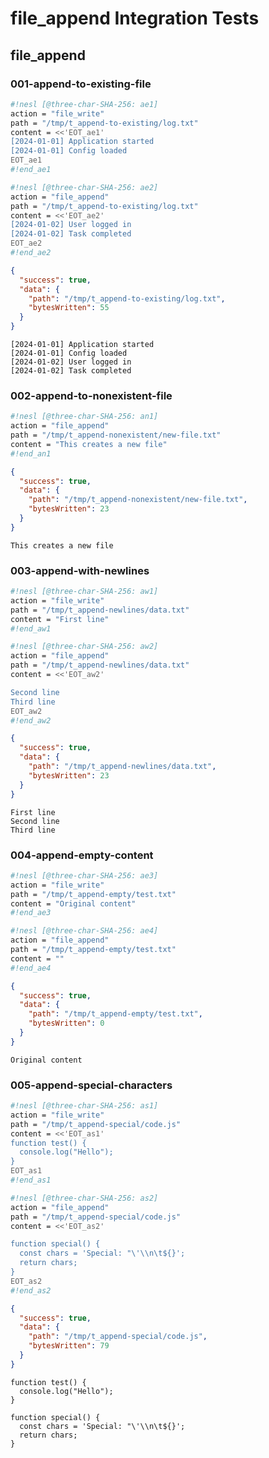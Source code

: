 # file_append Integration Tests

## file_append

### 001-append-to-existing-file

```sh nesl
#!nesl [@three-char-SHA-256: ae1]
action = "file_write"
path = "/tmp/t_append-to-existing/log.txt"
content = <<'EOT_ae1'
[2024-01-01] Application started
[2024-01-01] Config loaded
EOT_ae1
#!end_ae1
```

```sh nesl
#!nesl [@three-char-SHA-256: ae2]
action = "file_append"
path = "/tmp/t_append-to-existing/log.txt"
content = <<'EOT_ae2'
[2024-01-02] User logged in
[2024-01-02] Task completed
EOT_ae2
#!end_ae2
```

```json
{
  "success": true,
  "data": {
    "path": "/tmp/t_append-to-existing/log.txt",
    "bytesWritten": 55
  }
}
```

```
[2024-01-01] Application started
[2024-01-01] Config loaded
[2024-01-02] User logged in
[2024-01-02] Task completed
```

### 002-append-to-nonexistent-file

```sh nesl
#!nesl [@three-char-SHA-256: an1]
action = "file_append"
path = "/tmp/t_append-nonexistent/new-file.txt"
content = "This creates a new file"
#!end_an1
```

```json
{
  "success": true,
  "data": {
    "path": "/tmp/t_append-nonexistent/new-file.txt",
    "bytesWritten": 23
  }
}
```

```
This creates a new file
```

### 003-append-with-newlines

```sh nesl
#!nesl [@three-char-SHA-256: aw1]
action = "file_write"
path = "/tmp/t_append-newlines/data.txt"
content = "First line"
#!end_aw1
```

```sh nesl
#!nesl [@three-char-SHA-256: aw2]
action = "file_append"
path = "/tmp/t_append-newlines/data.txt"
content = <<'EOT_aw2'

Second line
Third line
EOT_aw2
#!end_aw2
```

```json
{
  "success": true,
  "data": {
    "path": "/tmp/t_append-newlines/data.txt",
    "bytesWritten": 23
  }
}
```

```
First line
Second line
Third line
```

### 004-append-empty-content

```sh nesl
#!nesl [@three-char-SHA-256: ae3]
action = "file_write"
path = "/tmp/t_append-empty/test.txt"
content = "Original content"
#!end_ae3
```

```sh nesl
#!nesl [@three-char-SHA-256: ae4]
action = "file_append"
path = "/tmp/t_append-empty/test.txt"
content = ""
#!end_ae4
```

```json
{
  "success": true,
  "data": {
    "path": "/tmp/t_append-empty/test.txt",
    "bytesWritten": 0
  }
}
```

```
Original content
```

### 005-append-special-characters

```sh nesl
#!nesl [@three-char-SHA-256: as1]
action = "file_write"
path = "/tmp/t_append-special/code.js"
content = <<'EOT_as1'
function test() {
  console.log("Hello");
}
EOT_as1
#!end_as1
```

```sh nesl
#!nesl [@three-char-SHA-256: as2]
action = "file_append"
path = "/tmp/t_append-special/code.js"
content = <<'EOT_as2'

function special() {
  const chars = 'Special: "\'\\n\t${}';
  return chars;
}
EOT_as2
#!end_as2
```

```json
{
  "success": true,
  "data": {
    "path": "/tmp/t_append-special/code.js",
    "bytesWritten": 79
  }
}
```

```
function test() {
  console.log("Hello");
}

function special() {
  const chars = 'Special: "\'\\n\t${}';
  return chars;
}
```